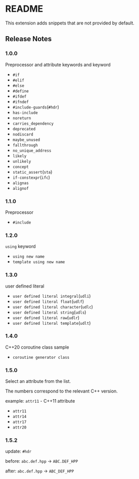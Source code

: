 # README

This extension adds snippets that are not provided by default.

## Release Notes

### 1.0.0

Preprocessor and attribute keywords and keyword

+ `#if`
+ `#elif`
+ `#else`
+ `#define`
+ `#ifdef`
+ `#ifndef`
+ `#include-guards`(`#hdr`)
+ `has-include`
+ `noreturn`
+ `carries_dependency`
+ `deprecated`
+ `nodiscard`
+ `maybe_unused`
+ `fallthrough`
+ `no_unique_address`
+ `likely`
+ `unlikely`
+ `concept`
+ `static_assert`(`sta`)
+ `if-constexpr`(`ifc`)
+ `alignas`
+ `alignof`

### 1.1.0

Preprocessor

+ `#include`

### 1.2.0

`using` keyword

+ `using new name`
+ `template using new name`

### 1.3.0

user defined literal

+ `user defined literal integral`(`udli`)
+ `user defined literal float`(`udlf`)
+ `user defined literal character`(`udlc`)
+ `user defined literal string`(`udls`)
+ `user defined literal raw`(`udlr`)
+ `user defined literal template`(`udlt`)

### 1.4.0

C++20 coroutine class sample

+ `coroutine generator class`

### 1.5.0

Select an attribute from the list.

The numbers correspond to the relevant C++ version.

example: `attr11` - C++11 attribute

+ `attr11`
+ `attr14`
+ `attr17`
+ `attr20`

### 1.5.2

update: `#hdr`

before: `abc.def.hpp` -> `ABC.DEF_HPP`

after: `abc.def.hpp` -> `ABC_DEF_HPP`

